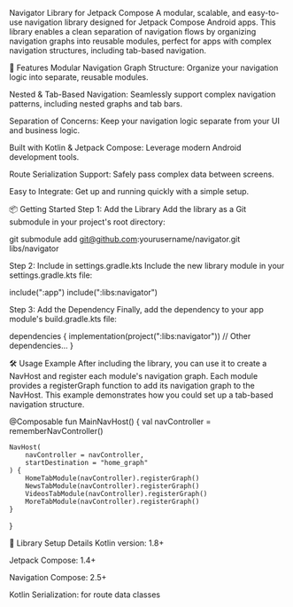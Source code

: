 Navigator Library for Jetpack Compose
A modular, scalable, and easy-to-use navigation library designed for Jetpack Compose Android apps. This library enables a clean separation of navigation flows by organizing navigation graphs into reusable modules, perfect for apps with complex navigation structures, including tab-based navigation.

🚀 Features
Modular Navigation Graph Structure: Organize your navigation logic into separate, reusable modules.

Nested & Tab-Based Navigation: Seamlessly support complex navigation patterns, including nested graphs and tab bars.

Separation of Concerns: Keep your navigation logic separate from your UI and business logic.

Built with Kotlin & Jetpack Compose: Leverage modern Android development tools.

Route Serialization Support: Safely pass complex data between screens.

Easy to Integrate: Get up and running quickly with a simple setup.

📦 Getting Started
Step 1: Add the Library
Add the library as a Git submodule in your project's root directory:

git submodule add git@github.com:yourusername/navigator.git libs/navigator

Step 2: Include in settings.gradle.kts
Include the new library module in your settings.gradle.kts file:

include(":app")
include(":libs:navigator")

Step 3: Add the Dependency
Finally, add the dependency to your app module's build.gradle.kts file:

dependencies {
implementation(project(":libs:navigator"))
// Other dependencies...
}

🛠 Usage Example
After including the library, you can use it to create a NavHost and register each module's navigation graph. Each module provides a registerGraph function to add its navigation graph to the NavHost. This example demonstrates how you could set up a tab-based navigation structure.

@Composable
fun MainNavHost() {
val navController = rememberNavController()

    NavHost(
        navController = navController,
        startDestination = "home_graph"
    ) {
        HomeTabModule(navController).registerGraph()
        NewsTabModule(navController).registerGraph()
        VideosTabModule(navController).registerGraph()
        MoreTabModule(navController).registerGraph()
    }
}

🔧 Library Setup Details
Kotlin version: 1.8+

Jetpack Compose: 1.4+

Navigation Compose: 2.5+

Kotlin Serialization: for route data classes
